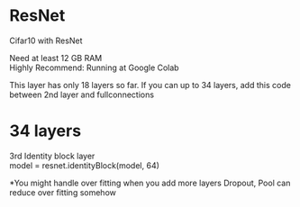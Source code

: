# ResNet
Cifar10 with ResNet

Need at least 12 GB RAM <br>
Highly Recommend: Running at Google Colab <br>

This layer has only 18 layers so far.
If you can up to 34 layers, add this code between 2nd layer and fullconnections <br> 

# 34 layers <br>
3rd Identity block layer <br>
model = resnet.identityBlock(model, 64)
<br>

*You might handle over fitting when you add more layers
Dropout, Pool can reduce over fitting somehow
